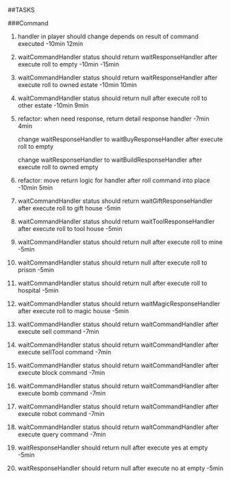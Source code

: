 ##TASKS

###Command

1. handler in player should change depends on result of command executed  -10min 12min

3. waitCommandHandler status should return waitResponseHandler after execute roll to empty  -10min -15min

4. waitCommandHandler status should return waitResponseHandler after execute roll to owned estate  -10min 10min

5. waitCommandHandler status should return null after execute roll to other estate  -10min 9min

6. refactor: when need response, return detail response handler  -7min 4min

    change waitResponseHandler to waitBuyResponseHandler after execute roll to empty
    
    change waitResponseHandler to waitBuildResponseHandler after execute roll to owned empty
    
7. refactor: move return logic for handler after roll command into place  -10min 5min

7. waitCommandHandler status should return waitGiftResponseHandler after execute roll to gift house  -5min

8. waitCommandHandler status should return waitToolResponseHandler after execute roll to tool house  -5min 

9. waitCommandHandler status should return null after execute roll to mine  -5min

10. waitCommandHandler status should return null after execute roll to prison  -5min

11. waitCommandHandler status should return null after execute roll to hospital  -5min

12. waitCommandHandler status should return waitMagicResponseHandler after execute roll to magic house  -5min

13. waitCommandHandler status should return waitCommandHandler after execute sell command  -7min

14. waitCommandHandler status should return waitCommandHandler after execute sellTool command  -7min

15. waitCommandHandler status should return waitCommandHandler after execute block command  -7min

16. waitCommandHandler status should return waitCommandHandler after execute bomb command  -7min

17. waitCommandHandler status should return waitCommandHandler after execute robot command  -7min

18. waitCommandHandler status should return waitCommandHandler after execute query command  -7min



5. waitResponseHandler should return null after execute yes at empty -5min

6. waitResponseHandler should return null after execute no at empty  -5min
